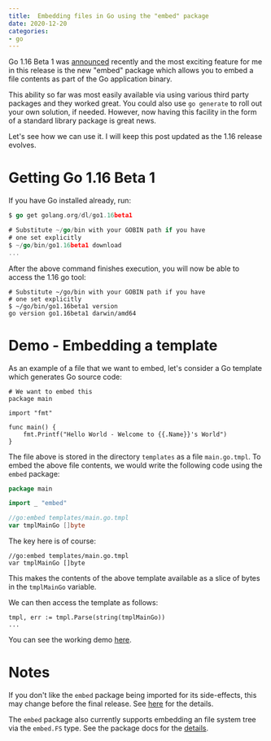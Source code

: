 ```yaml
---
title:  Embedding files in Go using the "embed" package
date: 2020-12-20
categories:
- go
---
```


Go 1.16 Beta 1 was [announced](https://groups.google.com/g/golang-nuts/c/Jhs9l-mrR20) recently and the most
exciting feature for me in this release is the new "embed" package which allows you to embed a file contents
as part of the Go application binary. 

This ability so far was most easily available via using various third party packages and they worked great. 
You could also use `go generate` to roll out your own solution, if needed. However, now having this facility
in the form of a standard library package is great news.

Let's see how we can use it. I will keep this post updated as the 1.16 release
evolves.

# Getting Go 1.16 Beta 1

If you have Go installed already, run:

```go
$ go get golang.org/dl/go1.16beta1 

# Substitute ~/go/bin with your GOBIN path if you have
# one set explicitly
$ ~/go/bin/go1.16beta1 download
...

```

After the above command finishes execution, you will now be able to access the 1.16 go tool:

```
# Substitute ~/go/bin with your GOBIN path if you have
# one set explicitly
$ ~/go/bin/go1.16beta1 version
go version go1.16beta1 darwin/amd64
```


# Demo - Embedding a template

As an example of a file that we want to embed, let's consider a Go template
which generates Go source code:

```
# We want to embed this
package main

import "fmt"

func main() {
    fmt.Printf("Hello World - Welcome to {{.Name}}'s World")
}
```

The file above is stored in the directory `templates` as a file `main.go.tmpl`. 
To embed the above file contents, we would write the following code using the 
`embed` package:

```go
package main

import _ "embed"

//go:embed templates/main.go.tmpl
var tmplMainGo []byte
```

The key here is of course:

```
//go:embed templates/main.go.tmpl
var tmplMainGo []byte
```

This makes the contents of the above template available as a slice of bytes in
the `tmplMainGo` variable.

We can then access the template as follows:

```
tmpl, err := tmpl.Parse(string(tmplMainGo))
...
```

You can see the working demo [here](https://github.com/amitsaha/go-embed).

# Notes

If you don't like the `embed` package being imported for its side-effects,
this may change before the final release. See
[here](https://github.com/golang/go/issues/43217#issuecomment-748438637) for
the details.

The `embed` package also currently supports embedding an file system tree via
the `embed.FS` type. See the package docs for the
[details](https://tip.golang.org/pkg/embed/).

